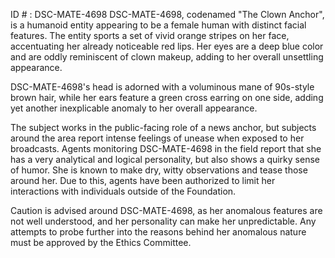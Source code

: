 ID # : DSC-MATE-4698
DSC-MATE-4698, codenamed "The Clown Anchor", is a humanoid entity appearing to be a female human with distinct facial features. The entity sports a set of vivid orange stripes on her face, accentuating her already noticeable red lips. Her eyes are a deep blue color and are oddly reminiscent of clown makeup, adding to her overall unsettling appearance. 

DSC-MATE-4698's head is adorned with a voluminous mane of 90s-style brown hair, while her ears feature a green cross earring on one side, adding yet another inexplicable anomaly to her overall appearance. 

The subject works in the public-facing role of a news anchor, but subjects around the area report intense feelings of unease when exposed to her broadcasts. Agents monitoring DSC-MATE-4698 in the field report that she has a very analytical and logical personality, but also shows a quirky sense of humor. She is known to make dry, witty observations and tease those around her. Due to this, agents have been authorized to limit her interactions with individuals outside of the Foundation.

Caution is advised around DSC-MATE-4698, as her anomalous features are not well understood, and her personality can make her unpredictable. Any attempts to probe further into the reasons behind her anomalous nature must be approved by the Ethics Committee.